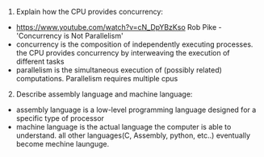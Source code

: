 <!-- Answers to the Short Answer Essay Questions go here -->

1. Explain how the CPU provides concurrency:
  * https://www.youtube.com/watch?v=cN_DpYBzKso Rob Pike - 'Concurrency is Not Parallelism'
  * concurrency is the composition of independently executing processes. the CPU provides concurrency by interweaving the execution of different tasks
  * parallelism is the simultaneous execution of (possibly related) computations. Parallelism requires multiple cpus

2. Describe assembly language and machine language:
  * assembly language is a low-level programming language designed for a specific type of processor
  * machine language is the actual language the computer is able to understand. all other languages(C, Assembly, python, etc..) eventually become mechine launguge.
